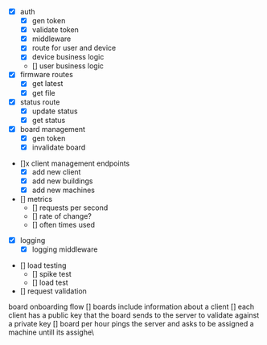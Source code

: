 * [x] auth
  * [x] gen token
  * [x] validate token
  * [x] middleware
  * [x] route for user and device
  * [x] device business logic
  * [] user business logic
* [x] firmware routes
  * [x] get latest
  * [x] get file
* [x] status route
  * [x] update status
  * [x] get status
* [x] board management
  * [x] gen token
  * [x] invalidate board 
* []x client management endpoints
  * [x] add new client
  * [x] add new buildings
  * [x] add new machines
* [] metrics
  * [] requests per second
  * [] rate of change?
  * [] often times used
* [x] logging
  * [x] logging middleware 
* [] load testing
  * [] spike test
  * [] load test
* [] request validation

board onboarding flow
[] boards include information about a client
[] each client has a public key that the board sends to the server to validate against a private key
[] board per hour pings the server and asks to be assigned a machine untill its assighe\
